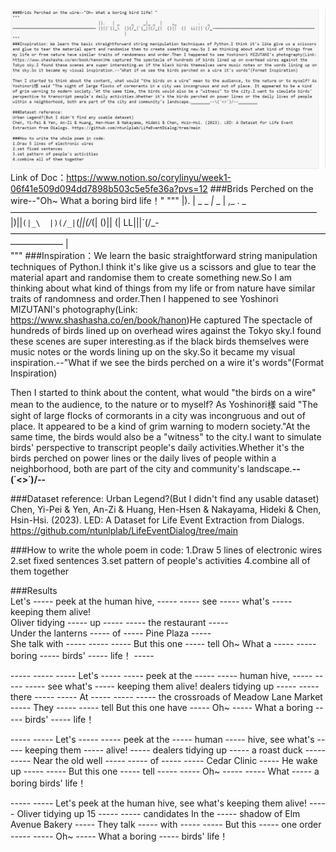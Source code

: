 ![INTRODUCTION](https://github.com/CoryLee1/RWET-Week1-Cory/blob/main/img/Intro.png)
Link of Doc：https://www.notion.so/corylinyu/week1-06f41e509d094dd7898b503c5e5fe36a?pvs=12
###Brids Perched on the wire--"Oh~ What a boring bird life！"
"""
                                    |).   | _     _    _|_ _  |    ,_         .   _ 
——————————————————————————————————— |)||`(|_\  |)(/_|`(_||(/_(|  ()||  (|  LL|||`(/_-——————————————————————————————————————————
                                               |                                    
"""
###Inspiration：We learn the basic straightforward string manipulation techniques of Python.I think it's like give us a scissors
and glue to tear the material apart and randomise them to create something new.So I am thinking about what kind of things from my life or from nature have similar traits of randomness and order.Then I happened to see Yoshinori MIZUTANI's photography(Link:
https://www.shashasha.co/en/book/hanon)He captured The spectacle of hundreds of birds lined up on overhead wires against the Tokyo sky.I found these scenes are super interesting.as if the black birds themselves were music notes or the words lining up on the sky.So it became my visual inspiration.--"What if we see the birds perched on a wire it's words"(Format Inspiration)

Then I started to think about the content, what would "the birds on a wire" mean to the audience, to the nature or to myself? As Yoshinori様 said "The sight of large flocks of cormorants in a city was incongruous and out of place. It appeared to be a kind of grim warning to modern society."At the same time, the birds would also be a "witness" to the city.I want to simulate birds' perspective to transcript people's daily activities.Whether it's the birds perched on power lines or the daily lives of people within a neighborhood, both are part of the city and community's landscape.________--\(˙<>˙)/--________

###Dataset reference:
Urban Legend?(But I didn't find any usable dataset)
Chen, Yi-Pei & Yen, An-Zi & Huang, Hen-Hsen & Nakayama, Hideki & Chen, Hsin-Hsi. (2023). LED: A Dataset for Life Event Extraction from Dialogs. https://github.com/ntunlplab/LifeEventDialog/tree/main 

###How to write the whole poem in code:
1.Draw 5 lines of electronic wires
2.set fixed sentences
3.set pattern of people's activities
4.combine all of them together

###Results  
Let's ----- peek at the human hive, ----- ----- see ----- what's ----- keeping them alive!  
Oliver tidying ----- up ----- ----- the restaurant -----  
Under the lanterns ----- of ----- Pine Plaza -----  
She talk with ----- ----- -----
But this one ----- tell
Oh~ What a ----- ----- boring ----- birds' ----- life！ -----

----- ----- ----- Let's ----- ----- peek at the ----- ----- human hive, ----- ----- ----- see what's ----- keeping them alive!
dealers tidying up ----- ----- there ----- -----
At ----- ----- ----- the crossroads of Meadow Lane Market -----
They ----- ----- tell
But this one have -----
Oh~ ----- What a boring ----- birds' ----- life！

----- ----- Let's ----- ----- peek at the ----- human ----- hive, see what's ----- keeping them ----- alive! -----
dealers tidying up ----- a roast duck -----
----- Near the old well ----- ----- of ----- ----- Cedar Clinic -----
He wake up ----- -----
But this one ----- tell -----
----- Oh~ ----- ----- What ----- a boring birds' life！

----- ----- Let's peek at the human hive, see what's keeping them alive!
----- Oliver tidying up 15 ----- ----- candidates
In the ----- shadow of Elm Avenue Bakery
----- They talk ----- with
----- ----- But this ----- one order
----- ----- Oh~ ----- What a boring ----- birds' life！

